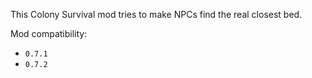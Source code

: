 This Colony Survival mod tries to make NPCs find the real closest bed.

Mod compatibility:   

- `0.7.1`
- `0.7.2`